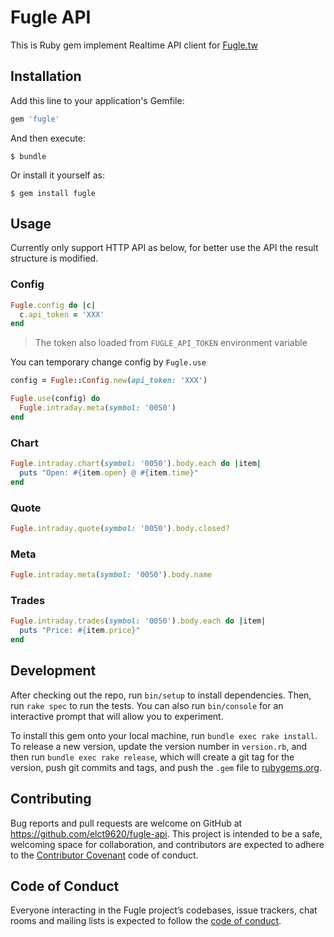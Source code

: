 Fugle API
===

This is Ruby gem implement Realtime API client for [Fugle.tw](https://fugle.tw)

## Installation

Add this line to your application's Gemfile:

```ruby
gem 'fugle'
```

And then execute:

    $ bundle

Or install it yourself as:

    $ gem install fugle

## Usage

Currently only support HTTP API as below, for better use the API the result structure is modified.

### Config

```ruby
Fugle.config do |c|
  c.api_token = 'XXX'
end
```

> The token also loaded from `FUGLE_API_TOKEN` environment variable

You can temporary change config by `Fugle.use`

```ruby
config = Fugle::Config.new(api_token: 'XXX')

Fugle.use(config) do
  Fugle.intraday.meta(symbol: '0050')
end
```

### Chart

```ruby
Fugle.intraday.chart(symbol: '0050').body.each do |item|
  puts "Open: #{item.open} @ #{item.time}"
end
```

### Quote

```ruby
Fugle.intraday.quote(symbol: '0050').body.closed?
```

### Meta

```ruby
Fugle.intraday.meta(symbol: '0050').body.name
```

### Trades

```ruby
Fugle.intraday.trades(symbol: '0050').body.each do |item|
  puts "Price: #{item.price}"
end
```

## Development

After checking out the repo, run `bin/setup` to install dependencies. Then, run `rake spec` to run the tests. You can also run `bin/console` for an interactive prompt that will allow you to experiment.

To install this gem onto your local machine, run `bundle exec rake install`. To release a new version, update the version number in `version.rb`, and then run `bundle exec rake release`, which will create a git tag for the version, push git commits and tags, and push the `.gem` file to [rubygems.org](https://rubygems.org).

## Contributing

Bug reports and pull requests are welcome on GitHub at https://github.com/elct9620/fugle-api. This project is intended to be a safe, welcoming space for collaboration, and contributors are expected to adhere to the [Contributor Covenant](http://contributor-covenant.org) code of conduct.

## Code of Conduct

Everyone interacting in the Fugle project’s codebases, issue trackers, chat rooms and mailing lists is expected to follow the [code of conduct](https://github.com/elct9620/fugle-api/blob/master/CODE_OF_CONDUCT.md).
